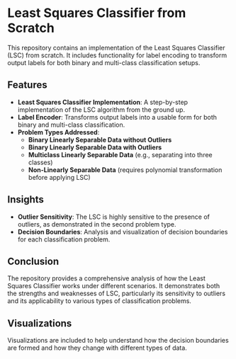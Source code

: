 # Least Squares Classifier from Scratch

This repository contains an implementation of the Least Squares Classifier (LSC) from scratch. It includes functionality for label encoding to transform output labels for both binary and multi-class classification setups.

## Features

- **Least Squares Classifier Implementation**: A step-by-step implementation of the LSC algorithm from the ground up.
- **Label Encoder**: Transforms output labels into a usable form for both binary and multi-class classification.
- **Problem Types Addressed**:
  - **Binary Linearly Separable Data without Outliers**
  - **Binary Linearly Separable Data with Outliers**
  - **Multiclass Linearly Separable Data** (e.g., separating into three classes)
  - **Non-Linearly Separable Data** (requires polynomial transformation before applying LSC)

## Insights

- **Outlier Sensitivity**: The LSC is highly sensitive to the presence of outliers, as demonstrated in the second problem type.
- **Decision Boundaries**: Analysis and visualization of decision boundaries for each classification problem.

## Conclusion

The repository provides a comprehensive analysis of how the Least Squares Classifier works under different scenarios. It demonstrates both the strengths and weaknesses of LSC, particularly its sensitivity to outliers and its applicability to various types of classification problems.

## Visualizations

Visualizations are included to help understand how the decision boundaries are formed and how they change with different types of data.
